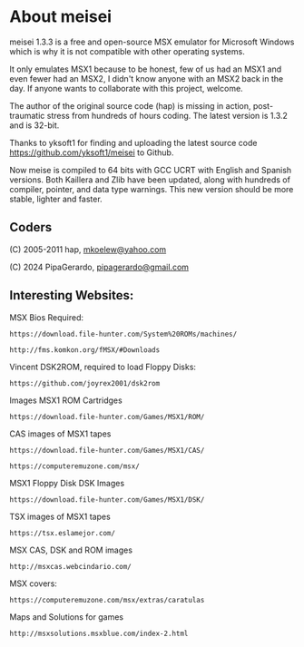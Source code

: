 # About meisei
meisei 1.3.3 is a free and open-source MSX emulator for Microsoft Windows which is why it is not compatible with other operating systems.

It only emulates MSX1 because to be honest, few of us had an MSX1 and even fewer had an MSX2, I didn't know anyone with an MSX2 back in the day. If anyone wants to collaborate with this project, welcome.

The author of the original source code (hap) is missing in action, post-traumatic stress from hundreds of hours coding. The latest version is 1.3.2 and is 32-bit. 

Thanks to yksoft1 for finding and uploading the latest source code https://github.com/yksoft1/meisei to Github.

Now meise is compiled to 64 bits with GCC UCRT with English and Spanish versions. Both Kaillera and Zlib have been updated, along with hundreds of compiler, pointer, and data type warnings. This new version should be more stable, lighter and faster.

## Coders
(C) 2005-2011 hap, mkoelew@yahoo.com

(C) 2024 PipaGerardo, pipagerardo@gmail.com

## Interesting Websites:

MSX Bios Required:

	https://download.file-hunter.com/System%20ROMs/machines/
 
	http://fms.komkon.org/fMSX/#Downloads

Vincent DSK2ROM, required to load Floppy Disks:

	https://github.com/joyrex2001/dsk2rom

Images MSX1 ROM Cartridges

	https://download.file-hunter.com/Games/MSX1/ROM/

CAS images of MSX1 tapes

	https://download.file-hunter.com/Games/MSX1/CAS/
 
	https://computeremuzone.com/msx/

MSX1 Floppy Disk DSK Images

	https://download.file-hunter.com/Games/MSX1/DSK/

TSX images of MSX1 tapes

	https://tsx.eslamejor.com/

MSX CAS, DSK and ROM images

	http://msxcas.webcindario.com/

MSX covers:

	https://computeremuzone.com/msx/extras/caratulas

Maps and Solutions for games

	http://msxsolutions.msxblue.com/index-2.html

